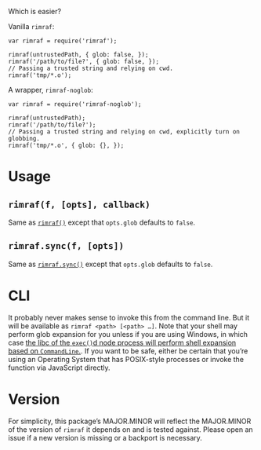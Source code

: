 Which is easier?

Vanilla `rimraf`:

    var rimraf = require('rimraf');
    
    rimraf(untrustedPath, { glob: false, });
    rimraf('/path/to/file?', { glob: false, });
    // Passing a trusted string and relying on cwd.
    rimraf('tmp/*.o');

A wrapper, `rimraf-noglob`:

    var rimraf = require('rimraf-noglob');
    
    rimraf(untrustedPath);
    rimraf('/path/to/file?');
    // Passing a trusted string and relying on cwd, explicitly turn on globbing.
    rimraf('tmp/*.o', { glob: {}, });

# Usage

## `rimraf(f, [opts], callback)`

Same as [`rimraf()`](https://github.com/isaacs/rimraf#api) except that
`opts.glob` defaults to `false`.

## `rimraf.sync(f, [opts])`

Same as [`rimraf.sync()`](https://github.com/isaacs/rimraf#rimrafsync)
except that `opts.glob` defaults to `false`.

# CLI

It probably never makes sense to invoke this from the command
line. But it will be available as `rimraf <path> [<path> …]`. Note
that your shell may perform glob expansion for you unless if you are
using Windows, in which case [the libc of the `exec()`d node process
will perform shell expansion based on
`CommandLine`.](http://stackoverflow.com/a/4094897/429091). If you
want to be safe, either be certain that you’re using an Operating
System that has POSIX-style processes or invoke the function via
JavaScript directly.

# Version

For simplicity, this package’s MAJOR.MINOR will reflect the
MAJOR.MINOR of the version of `rimraf` it depends on and is tested
against. Please open an issue if a new version is missing or a
backport is necessary.
